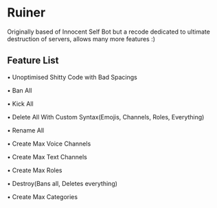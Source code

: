 # Ruiner

Originally based of Innocent Self Bot but a recode dedicated to ultimate destruction of servers, allows many more features :)

## Feature List

• Unoptimised Shitty Code with Bad Spacings

• Ban All

• Kick All

• Delete All With Custom Syntax(Emojis, Channels, Roles, Everything)

• Rename All

• Create Max Voice Channels

• Create Max Text Channels

• Create Max Roles 

• Destroy(Bans all, Deletes everything)

• Create Max Categories 
